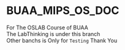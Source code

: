 # BUAA_MIPS_OS_DOC
For The OSLAB Course of BUAA<br>
The LabThinking is under this branch<br>
Other banchs is Only for `Testing`
Thank You
